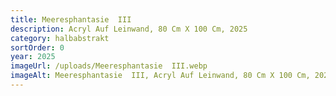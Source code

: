 ```yaml
---
title: Meeresphantasie  III
description: Acryl Auf Leinwand, 80 Cm X 100 Cm, 2025
category: halbabstrakt
sortOrder: 0
year: 2025
imageUrl: /uploads/Meeresphantasie  III.webp
imageAlt: Meeresphantasie  III, Acryl Auf Leinwand, 80 Cm X 100 Cm, 2025
---
```

